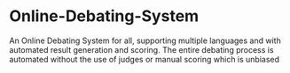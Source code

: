 # Online-Debating-System
An Online Debating System for all, supporting multiple languages and with automated result generation and scoring. The entire debating process is automated without the use of judges or manual scoring which is unbiased 
